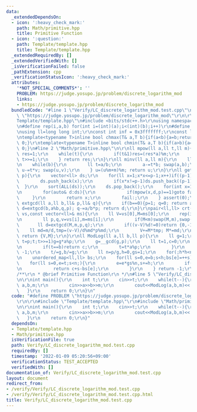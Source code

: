 ```yaml
---
data:
  _extendedDependsOn:
  - icon: ':heavy_check_mark:'
    path: Math/primitive.hpp
    title: Primitive Function
  - icon: ':question:'
    path: Template/template.hpp
    title: Template/template.hpp
  _extendedRequiredBy: []
  _extendedVerifiedWith: []
  _isVerificationFailed: false
  _pathExtension: cpp
  _verificationStatusIcon: ':heavy_check_mark:'
  attributes:
    '*NOT_SPECIAL_COMMENTS*': ''
    PROBLEM: https://judge.yosupo.jp/problem/discrete_logarithm_mod
    links:
    - https://judge.yosupo.jp/problem/discrete_logarithm_mod
  bundledCode: "#line 1 \"Verify/LC_discrete_logarithm_mod.test.cpp\"\n#define PROBLEM\
    \ \"https://judge.yosupo.jp/problem/discrete_logarithm_mod\"\r\n\r\n#line 1 \"\
    Template/template.hpp\"\n#include <bits/stdc++.h>\r\nusing namespace std;\r\n\r\
    \n#define rep(i,a,b) for(int i=(int)(a);i<(int)(b);i++)\r\n#define ALL(v) (v).begin(),(v).end()\r\
    \nusing ll=long long int;\r\nconst int inf = 0x3fffffff;\r\nconst ll INF = 0x1fffffffffffffff;\r\
    \ntemplate<typename T>inline bool chmax(T& a,T b){if(a<b){a=b;return 1;}return\
    \ 0;}\r\ntemplate<typename T>inline bool chmin(T& a,T b){if(a>b){a=b;return 1;}return\
    \ 0;}\n#line 2 \"Math/primitive.hpp\"\n\r\nll mpow(ll a,ll t,ll m){\r\n    ll\
    \ res=1;\r\n    while(t){\r\n        if(t&1)res=(res*a)%m;\r\n        a=(a*a)%m;\
    \ t>>=1;\r\n    } return res;\r\n}\r\nll minv(ll a,ll m){\r\n    ll b=m,u=1,v=0;\r\
    \n    while(b){\r\n        ll t=a/b;\r\n        a-=t*b; swap(a,b);\r\n       \
    \ u-=t*v; swap(u,v);\r\n    } u=(u%m+m)%m; return u;\r\n}\r\nll getPrimitiveRoot(ll\
    \ p){\r\n    vector<ll> ds;\r\n    for(ll x=1;x*x<=p-1;x++)if((p-1)%x==0){\r\n\
    \        ds.push_back(x);\r\n        if(x*x!=p-1)ds.push_back((p-1)/x);\r\n  \
    \  }\r\n    sort(ALL(ds));\r\n    ds.pop_back();\r\n    for(int x=1;x<p;x++){\r\
    \n        for(auto& d:ds){\r\n            if(mpow(x,d,p)==1)goto fail;\r\n   \
    \     }\r\n        return x;\r\n        fail:;\r\n    } assert(0);\r\n}\r\nll\
    \ extgcd(ll a,ll b,ll& p,ll& q){\r\n    if(b==0){p=1; q=0; return a;}\r\n    ll\
    \ d=extgcd(b,a%b,q,p); q-=a/b*p; return d;\r\n}\r\npair<ll,ll> crt(const vector<ll>&\
    \ vs,const vector<ll>& ms){\r\n    ll V=vs[0],M=ms[0];\r\n    rep(i,1,vs.size()){\r\
    \n        ll p,q,v=vs[i],m=ms[i];\r\n        if(M<m)swap(M,m),swap(V,v);\r\n \
    \       ll d=extgcd(M,m,p,q);\r\n        if((v-V)%d!=0)return {0,-1};\r\n    \
    \    ll md=m/d,tmp=(v-V)/d%md*p%md;\r\n        V+=M*tmp; M*=md;\r\n    } V=(V%M+M)%M;\
    \ return {V,M};\r\n}\r\nll ModLog(ll a,ll b,ll p){\r\n    ll g=1;\r\n    for(ll\
    \ t=p;t;t>>=1)g=g*a%p;\r\n    g=__gcd(g,p);\r\n    ll t=1,c=0;\r\n    for(;t%g;c++){\r\
    \n        if(t==b)return c;\r\n        t=t*a%p;\r\n        }\r\n    if(b%g)return\
    \ -1;\r\n    t/=g,b/=g;\r\n    ll n=p/g,h=0,gs=1;\r\n    for(;h*h<n;h++)gs=gs*a%n;\r\
    \n    unordered_map<ll,ll> bs;\r\n    for(ll s=0,e=b;s<h;bs[e]=++s)e=e*a%n;\r\n\
    \    for(ll s=0,e=t;s<n;){\r\n        e=e*gs%n,s+=h;\r\n        if(bs.count(e)){\r\
    \n            return c+s-bs[e];\r\n        }\r\n    } return -1;\r\n}\r\n\r\n\
    /**\r\n * @brief Primitive Function\r\n */\n#line 5 \"Verify/LC_discrete_logarithm_mod.test.cpp\"\
    \n\r\nint main(){\r\n    int t;\r\n    cin>>t;\r\n    while(t--){\r\n        int\
    \ a,b,m;\r\n        cin>>a>>b>>m;\r\n        cout<<ModLog(a,b,m)<<'\\n';\r\n \
    \   }\r\n    return 0;\r\n}\n"
  code: "#define PROBLEM \"https://judge.yosupo.jp/problem/discrete_logarithm_mod\"\
    \r\n\r\n#include \"Template/template.hpp\"\r\n#include \"Math/primitive.hpp\"\r\
    \n\r\nint main(){\r\n    int t;\r\n    cin>>t;\r\n    while(t--){\r\n        int\
    \ a,b,m;\r\n        cin>>a>>b>>m;\r\n        cout<<ModLog(a,b,m)<<'\\n';\r\n \
    \   }\r\n    return 0;\r\n}"
  dependsOn:
  - Template/template.hpp
  - Math/primitive.hpp
  isVerificationFile: true
  path: Verify/LC_discrete_logarithm_mod.test.cpp
  requiredBy: []
  timestamp: '2022-01-09 05:20:56+09:00'
  verificationStatus: TEST_ACCEPTED
  verifiedWith: []
documentation_of: Verify/LC_discrete_logarithm_mod.test.cpp
layout: document
redirect_from:
- /verify/Verify/LC_discrete_logarithm_mod.test.cpp
- /verify/Verify/LC_discrete_logarithm_mod.test.cpp.html
title: Verify/LC_discrete_logarithm_mod.test.cpp
---
```

